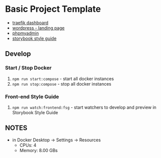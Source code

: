 # Basic Project Template

- [traefik dashboard](http://localhost:8080/dashboard)
- [wordpress - landing page](https://wordpress-landing-page-basic-prj.localhost/)
- [phpmyadmin](https://phpmyadmin-basic-prj.localhost/)
- [storybook style guide](https://frontend-style-guide-basic-prj.localhost/)

## Develop

### Start / Stop Docker
1. `npm run start:compose` - start all docker instances
2. `npm run stop:compose` - stop all docker instances

### Front-end Style Guide
1. `npm run watch:frontend:fsg` - start watchers to develop and preview in Storybook Style Guide

## NOTES
- in Docker Desktop -> Settings -> Resources
  - CPUs: 4
  - Memory: 8.00 GBs
